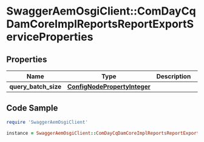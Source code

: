 # SwaggerAemOsgiClient::ComDayCqDamCoreImplReportsReportExportServiceProperties

## Properties

Name | Type | Description | Notes
------------ | ------------- | ------------- | -------------
**query_batch_size** | [**ConfigNodePropertyInteger**](ConfigNodePropertyInteger.md) |  | [optional] 

## Code Sample

```ruby
require 'SwaggerAemOsgiClient'

instance = SwaggerAemOsgiClient::ComDayCqDamCoreImplReportsReportExportServiceProperties.new(query_batch_size: null)
```


